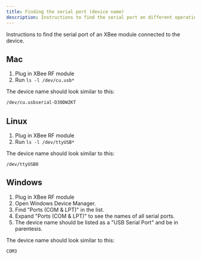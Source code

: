 ```yaml
---
title: Finding the serial port (device name)
description: Instructions to find the serial port on different operating systems
---
```

Instructions to find the serial port of an XBee module connected to the device.
## Mac
1. Plug in XBee RF module
2. Run `ls -l /dev/cu.usb*`

The device name should look similar to this:
```sh
/dev/cu.usbserial-D30DWZKT
```

## Linux

1. Plug in XBee RF module
2. Run `ls -l /dev/ttyUSB*` 

The device name should look similar to this:

```
/dev/ttyUSB0
```

## Windows

1. Plug in XBee RF module
2. Open Windows Device Manager.
3. Find "Ports (COM & LPT)" in the list.
4. Expand "Ports (COM & LPT)" to see the names of all serial ports.
5. The device name should be listed as a "USB Serial Port" and be in parentesis.

The device name should look similar to this:

```
COM3
```